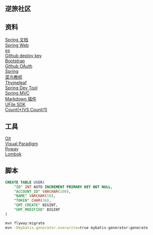 ## 逆旅社区 

## 资料
[Spring 文档](https://spring.io/guides)   
[Spring Web](https://spring.io/guides/gs/serving-web-content/)  
[es](https://elasticsearch.cn/explore)  
[Github deploy key](https://developer.github.com/v3/guides/managing-deploy-keys/#deploy-keys)   
[Bootstrap](https://v3.bootcss.com/getting-started/)    
[Github OAuth](https://developer.github.com/apps/building-oauth-apps/creating-an-oauth-app/)    
[Spring](https://docs.spring.io/spring-boot/docs/2.0.0.RC1/reference/htmlsingle/#boot-features-embedded-database-support)   
[菜鸟教程](https://www.runoob.com/mysql/mysql-insert-query.html)    
[Thymeleaf](https://www.thymeleaf.org/doc/tutorials/3.0/usingthymeleaf.html#setting-attribute-values)   
[Spring Dev Tool](https://docs.spring.io/spring-boot/docs/2.0.0.RC1/reference/htmlsingle/#using-boot-devtools)    
[Spring MVC](https://docs.spring.io/spring/docs/5.0.3.RELEASE/spring-framework-reference/web.html#mvc-handlermapping-interceptor)    
[Markdown 插件](http://editor.md.ipandao.com/)    
[UFile SDK](https://github.com/ucloud/ufile-sdk-java)   
[Count(*)VS Count(1)](https://mp.weixin.qq.com/s/Rwpke4BHu7Fz7KOpE2d3Lw)    

## 工具
[Git](https://git-scm.com/download)     
[Visual Paradigm](https://www.visual-paradigm.com)  
[flyway](https://flywaydb.org/getstarted/firststeps/maven)  
[Lombok](https://projectlombok.org)      


## 脚本
```sql
CREATE TABLE USER(
    "ID" INT AUTO INCREMENT PRIMARY KEY NOT NULL,
    "ACCOUNT_ID" VARCHAR(100),
    "NAME" VARCHAR(50),
    "TOKEN" CHAR(36),
    "GMT_CREATE" BIGINT,
    "GMT_MODIFIED" BIGINT
)
```
```bash
mvn flyway:migrate
mvn -Dmybatis.generator.overwrite=true mybatis-generator:generate
```